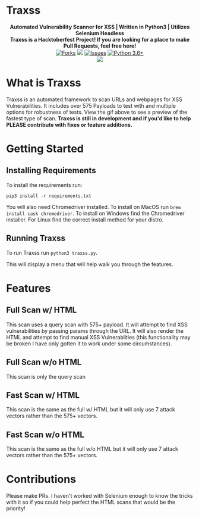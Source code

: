 # Traxss

<p align="center">
  <b>Automated Vulnerability Scanner for XSS | Written in Python3 | Utilizes Selenium Headless</b></br>
  <b>Traxss is a Hacktoberfest Project! If you are looking for a place to make Pull Requests, feel free here!</b></br>
  <a href="https://github.com/M4cs/traxss/network"><img src="https://img.shields.io/github/forks/M4cs/traxss# .svg" alt="Forks"></a>
  <a href="https://github.com/M4cs/traxss/stargazers"><img src="https://img.shields.io/github/stars/M4cs/traxss.svg" atl="Stars"></a>
  <a href="https://github.com/M4cs/traxss/issues"><img src="https://img.shields.io/github/issues/M4cs/traxss.svg" alt="Issues"></a>
  <a href="http://www.python.org/download/"><img alt="Python 3.6+" src="https://img.shields.io/badge/Python-3.6+-yellow.svg"></a></br>
  <a href="https://asciinema.org/a/273492" target="_blank"><img src="https://asciinema.org/a/273492.svg" /></a>
</p>

# What is Traxss

Traxss is an automated framework to scan URLs and webpages for XSS Vulnerabilities. It includes over 575 Payloads to test with and multiple options for robustness of tests. View the gif above to see a preview of the fastest type of scan. **Traxss is still in development and if you'd like to help PLEASE contribute with fixes or feature additions.**

# Getting Started

## Installing Requirements

To install the requirements run:

```
pip3 install -r requirements.txt
```

You will also need Chromedriver installed. To install on MacOS run `brew install cask chromedriver`. To install on Windows find the Chromedriver installer. For Linux find the correct install method for your distro.

## Running Traxss

To run Traxss run `python3 traxss.py`.

This will display a menu that will help walk you through the features.

# Features

## Full Scan w/ HTML

This scan uses a query scan with 575+ payload. It will attempt to find XSS vulnerabilities by passing params through the URL. It will also render the HTML and attempt to find manual XSS Vulnerablities (this functionality may be broken I have only gotten it to work under some circumstances).

## Full Scan w/o HTML

This scan is only the query scan

## Fast Scan w/ HTML

This scan is the same as the full w/ HTML but it will only use 7 attack vectors rather than the 575+ vectors.

## Fast Scan w/o HTML

This scan is the same as the full w/o HTML but it will only use 7 attack vectors rather than the 575+ vectors.

# Contributions

Please make PRs. I haven't worked with Selenium enough to know the tricks with it so if you could help perfect the HTML scans that would be the priority!
